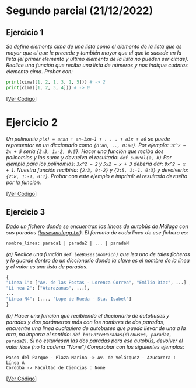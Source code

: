 # Segundo parcial (21/12/2022)

## Ejercicio 1
*Se define elemento cima de una lista como el elemento de la lista que es mayor que el que le precede y también mayor que el que le sucede en la lista (el primer elemento y último elemento de la lista no pueden ser cimas). Realice una función que reciba una lista de números y nos indique cuántas elemento cima. Probar con:*

```python
print(cima([1, 2, 1, 3, 1, 5])) # -> 2
print(cima([1, 2, 3, 4])) # -> 0
```

[[Ver Código](1.cimas.py)]

# Ejercicio 2
*Un polinomio `p(x) = anxn + an−1xn−1 + . . . + a1x + a0` se puede representar en un diccionario como `{n:an, .., 0:a0}`. Por ejemplo: `3x^2 − 2x + 5` sería `{2:3, 1:-2, 0:5}`. Hacer una función que reciba dos polinomios y los sume y devuelva el resultado: `def sumPol(a, b)` Por ejemplo para los polinomios: `3x^2 − 2` y `5x2 − x + 3` debería dar: `8x^2 − x + 1`. Nuestra función recibiría: `{2:3, 0:-2}` y `{2:5, 1:-1, 0:3}` y devolvería: `{2:8, 1:-1, 0:1}`. Probar con este ejemplo e imprimir el resultado devuelto por la función.*

[[Ver Código](2.pol.py)]

## Ejercicio 3
*Dado un fichero donde se encuentran las líneas de autobús de Málaga con sus paradas ([busesmalaga.txt](busesmalaga.txt)). El formato de cada línea de ese fichero es:*

```text
nombre_linea: parada1 | parada2 | ... | paradaN
```

*(a) Realice una función `def leeBuses(nomFich)` que lea uno de tales ficheros y lo guarde dentro de un diccionario donde la clave es el nombre de la línea y el valor es una lista de paradas.*
```python
{
"Línea 1": ["Av. de las Postas - Lorenza Correa", "Emilio Díaz", ...] ,
"Lí nea 2": ["Atarazanas", ...],
...
"Línea N4": [..., "Lope de Rueda - Sta. Isabel"]
}
```

*(b) Hacer una función que recibiendo el diccionario de autobuses y paradas y dos parámetros más con los nombres de dos paradas, encuentre una línea cualquiera de autobuses que pueda llevar de una a la otra, no importa el sentido: `def busEntreParadas(dicBuses, parada1, parada2)`. Si no estuviesen las dos paradas para ese autobús, devolver el valor `None` (no la cadena "None") Comprobar con los siguientes ejemplos:*

```text
Paseo del Parque - Plaza Marina -> Av. de Velázquez - Azucarera : Línea A
Córdoba -> Facultad de Ciencias : None
```

[[Ver Código](3.buses.py)]
